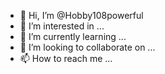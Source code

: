 - 👋 Hi, I’m @Hobby108powerful
- 👀 I’m interested in ...
- 🌱 I’m currently learning ...
- 💞️ I’m looking to collaborate on ...
- 📫 How to reach me ...

<!---
Hobby108powerful/Hobby108powerful is a ✨ special ✨ repository because its `README.md` (this file) appears on your GitHub profile.
You can click the Preview link to take a look at your changes.
--->

